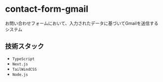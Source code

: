 # contact-form-gmail

お問い合わせフォームにおいて、入力されたデータに基づいてGmailを送信するシステム

## 技術スタック
- `TypeScript`
- `Next.js`
- `TailWindCSS`
- `Node.js`
